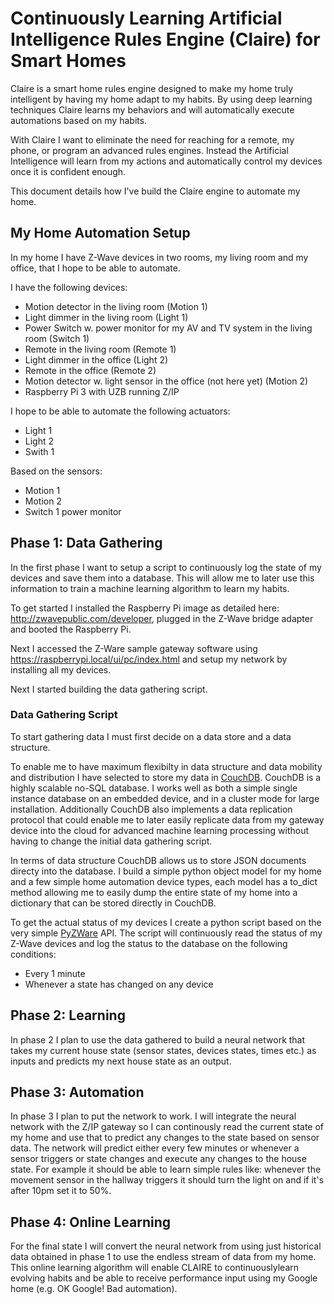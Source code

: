 # Continuously Learning Artificial Intelligence Rules Engine (Claire) for Smart Homes

Claire is a smart home rules engine designed to make my home truly intelligent by having my home adapt to my habits. By using deep learning techniques Claire learns my behaviors and will automatically execute automations based on my habits.

With Claire I want to eliminate the need for reaching for a remote, my phone, or program an advanced rules engines. Instead the Artificial Intelligence will learn from my actions and automatically control my devices once it is confident enough.

This document details how I've build the Claire engine to automate my home.

## My Home Automation Setup

In my home I have Z-Wave devices in two rooms, my living room and my office, that I hope to be able to automate.

I have the following devices:
- Motion detector in the living room (Motion 1)
- Light dimmer in the living room (Light 1)
- Power Switch w. power monitor for my AV and TV system in the living room (Switch 1)
- Remote in the living room (Remote 1)
- Light dimmer in the office (Light 2)
- Remote in the office (Remote 2)
- Motion detector w. light sensor in the office (not here yet) (Motion 2)
- Raspberry Pi 3 with UZB running Z/IP

I hope to be able to automate the following actuators:
- Light 1
- Light 2
- Swith 1

Based on the sensors:
- Motion 1
- Motion 2
- Switch 1 power monitor

## Phase 1: Data Gathering
In the first phase I want to setup a script to continuously log the state of my devices and save them into a database. This will allow me to later use this information to train a machine learning algorithm to learn my habits.

To get started I installed the Raspberry Pi image as detailed here: http://zwavepublic.com/developer, plugged in the Z-Wave bridge adapter and booted the Raspberry Pi.

Next I accessed the Z-Ware sample gateway software using https://raspberrypi.local/ui/pc/index.html and setup my network by installing all my devices.

Next I started building the data gathering script.

### Data Gathering Script
To start gathering data I must first decide on a data store and a data structure.

To enable me to have maximum flexibilty in data structure and data mobility and distribution I have selected to store my data in [CouchDB](http://couchdb.apache.org/). CouchDB is a highly scalable no-SQL database. I works well as both a simple single instance database on an embedded device, and in a cluster mode for large installation. Additionally CouchDB also implements a data replication protocol that could enable me to later easily replicate data from my gateway device into the cloud for advanced machine learning processing without having to change the initial data gathering script.

In terms of data structure CouchDB allows us to store JSON documents directy into the database. I build a simple python object model for my home and a few simple home automation device types, each model has a to_dict method allowing me to easily dump the entire state of my home into a dictionary that can be stored directly in CouchDB.

To get the actual status of my devices I create a python script based on the very simple [PyZWare](https://github.com/Z-WavePublic/PyZWare) API. The script will continuously read the status of my Z-Wave devices and log the status to the database on the following conditions:
- Every 1 minute
- Whenever a state has changed on any device






## Phase 2: Learning
In phase 2 I plan to use the data gathered to build a neural network that takes my current house state (sensor states, devices states, times etc.) as inputs and predicts my next house state as an output.

## Phase 3: Automation
In phase 3 I plan to put the network to work. I will integrate the neural network with the Z/IP gateway so I can continously read the current state of my home and use that to predict any changes to the state based on sensor data.
The network will predict either every few minutes or whenever a sensor triggers or state changes and execute any changes to the house state. For example it should be able to learn simple rules like: whenever the movement sensor in the hallway triggers it should turn the light on and if it's after 10pm set it to 50%.

## Phase 4: Online Learning
For the final state I will convert the neural network from using just historical data obtained in phase 1 to use the endless stream of data from my home. This online learning algorithm will enable CLAIRE to continuouslylearn evolving habits and be able to receive performance input using my Google home (e.g. OK Google! Bad automation).
